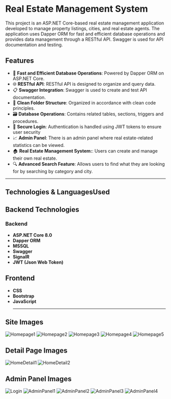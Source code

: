 # Real Estate Management System

This project is an ASP.NET Core-based real estate management application developed to manage property listings, cities, and real estate agents. The application uses Dapper ORM for fast and efficient database operations and provides data management through a RESTful API. Swagger is used for API documentation and testing.

## Features

- 🚀 **Fast and Efficient Database Operations**: Powered by Dapper ORM on ASP.NET Core.
- 🌐 **RESTful API**: RESTful API is designed to organize and query data.
- 📋 **Swagger Integration**: Swagger is used to create and test API documentation.
- 📂 **Clean Folder Structure**: Organized in accordance with clean code principles.
- 🗃️ **Database Operations**: Contains related tables, sections, triggers and procedures.
- 🔐 **Secure Login**: Authentication is handled using JWT tokens to ensure user security
- 📈 **Admin Panel**: There is an admin panel where real estate-related statistics can be viewed.
- 🏠 **Real Estate Management System:**: Users can create and manage their own real estate.
- 🔍 **Advanced Search Feature**: Allows users to find what they are looking for by searching by category and city.
  
<hr>

## Technologies & Languages ​​Used
## Backend Technologies
### Backend
- **ASP.NET Core 8.0**
- **Dapper ORM**
- **MSSQL**
- **Swagger**
- **SignalR**
- **JWT (Json Web Token)**

## Frontend
- **CSS**
- **Bootstrap**
- **JavaScript**
  <hr>
  
## Site Images
  ![Homepage1](./assets/HomePage_1.png)
  ![Homepage2](./assets/HomePage_2.png)
  ![Homepage3](./assets/HomePage_3.png)
  ![Homepage4](./assets/HomePage_4.png)
  ![Homepage5](./assets/HomePage_5.png)
## Detail Page Images  
  ![HomeDetail1](./assets/Home_Detail_1.png)
  ![HomeDetail2](./assets/Home_Detail_2.png)
## Admin Panel Images
  ![Login](./assets/Login.png)
  ![AdminPanel1](./assets/Admin_1.png)
  ![AdminPanel2](./assets/Admin_2.png)
  ![AdminPanel3](./assets/Admin_4.png)
  ![AdminPanel4](./assets/Admin_3.png)
